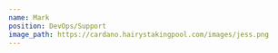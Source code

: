 ```yaml
---
name: Mark
position: DevOps/Support
image_path: https://cardano.hairystakingpool.com/images/jess.png
---
```

